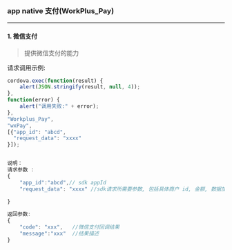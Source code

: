 ### app native 支付(WorkPlus_Pay)
---
#### 1. 微信支付
>提供微信支付的能力

请求调用示例:

```javascript
cordova.exec(function(result) {
    alert(JSON.stringify(result, null, 4));
},
function(error) {
    alert("调用失败:" + error);
},
"Workplus_Pay", 
"wxPay", 
[{"app_id": "abcd",
  "request_data": "xxxx"
}]);


说明：
请求参数 :
{
	"app_id":"abcd",// sdk appId
	"request_data": "xxxx" //sdk请求所需要参数, 包括具体商户 id, 金额, 数据加密等, 格式参考微信文档PayReq类
		
}

返回参数:
{
	"code": "xxx",   //微信支付回调结果
	"message":"xxx"  //结果描述
}
```